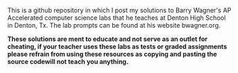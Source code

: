 This is a github repository in which I post my solutions to Barry Wagner's AP Accelerated computer science labs that he teaches at Denton High School in Denton, Tx. The lab prompts can be found at his website bwagner.org. 

**These solutions are ment to educate and not serve as an outlet for cheating, if your teacher uses these labs as tests or graded assignments please refrain from using these resources as copying and pasting the source codewill not teach you anything.**


 
